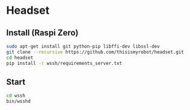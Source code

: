 # Headset


## Install (Raspi Zero)

```sh
sudo apt-get install git python-pip libffi-dev libssl-dev
git clone --recursive https://github.com/thisismyrobot/headset.git
cd headset
pip install -r wssh/requirements_server.txt
```

## Start

```sh
cd wssh
bin/wsshd
```
